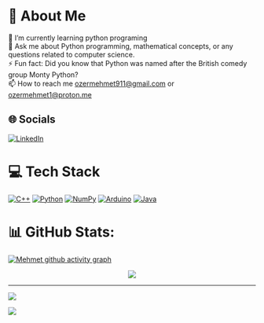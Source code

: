 # 💫 About Me
🌱 I’m currently learning python programing<br>💬 Ask me about Python programming, mathematical concepts, or any questions related to computer science.<br>⚡ Fun fact: Did you know that Python was named after the British comedy group Monty Python?<br>📫 How to reach me ozermehmet911@gmail.com or ozermehmet1@proton.me



## 🌐 Socials
[![LinkedIn](https://img.shields.io/badge/LinkedIn-%230077B5.svg?logo=linkedin&logoColor=white)](https://linkedin.com/in/ozermehmett) 


# 💻 Tech Stack
[![C++](https://img.shields.io/badge/c++-%2300599C.svg?style=for-the-badge&logo=c%2B%2B&logoColor=white)](https://cplusplus.com/)
[![Python](https://img.shields.io/badge/python-3670A0?style=for-the-badge&logo=python&logoColor=ffdd54)](https://www.python.org/)
[![NumPy](https://img.shields.io/badge/numpy-%23013243.svg?style=for-the-badge&logo=numpy&logoColor=white)](https://numpy.org/)
[![Arduino](https://img.shields.io/badge/-Arduino-00979D?style=for-the-badge&logo=Arduino&logoColor=white)](https://www.arduino.cc/)
[![Java](https://img.shields.io/badge/java-%23ED8B00.svg?style=for-the-badge&logo=java&logoColor=white)](https://www.java.com/)




# 📊 GitHub Stats:
[![Mehmet github activity graph](https://github-readme-activity-graph.vercel.app/graph?username=ozermehmett&bg_color=0d1117&color=708090&line=139ae1&point=ffffff&area=true&hide_border=true)](https://github.com/ozermehmett/)
<div width="100%" align="center">
  <img  src="http://github-profile-summary-cards.vercel.app/api/cards/profile-details?username=ozermehmett&theme=transparent"/>
</div>

---


<!-- # Thanks for Visiting my GitHub Profile!
---
![snake](https://github.com/ozermehmett/ozermehmett/assets/115498182/487a5089-d6de-48a8-bec1-a350cb03f399)
--- -->
![](https://github-readme-stats.vercel.app/api/top-langs/?username=ozermehmett&theme=dark&hide_border=false&include_all_commits=true&count_private=true&layout=compact)

[![](https://visitcount.itsvg.in/api?id=ozermehmett&icon=0&color=0)](https://visitcount.itsvg.in)


